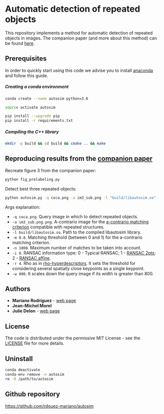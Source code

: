 # Automatic detection of repeated objects

This repository implements a method for automatic detection of repeated objects in images. The companion paper (and more about this method) can be found [here](https://rdguez-mariano.github.io/pages/autosim).

## Prerequisites

In order to quickly start using this code we advise you to install [anaconda](https://www.anaconda.com/distribution/) and follow this guide.

##### Creating a conda environment

```bash
conda create --name autosim python=3.6

source activate autosim

pip install --upgrade pip
pip install -r requirements.txt
```

##### Compiling the C++ library

```bash
mkdir -p build && cd build && cmake .. && make
```

## Reproducing results from the [companion paper](https://rdguez-mariano.github.io/pages/autosim)

Recreate figure 3 from the companion paper:

```bash
python fig_prelabeling.py
```

Detect best three repeated objects: 

```bash
python autosim.py -q coca.png -a im3_sub.png -l "build/libautosim.so" -m 0.8 -n 1000 -i 0 -r 4 -w 800
```

Args explanation:

- `-q coca.png`. Query image in which to detect repeated objects.
- `-a im3_sub.png.png`. A-contrario image for the [a-contrario matching criterion](https://rdguez-mariano.github.io/pages/hyperdescriptors) compatible with repeated structures. 
- `-l build/libautosim.so`. Path to the compiled libautosim library.
- `-m 0.8`. Matching threshold (between 0 and 1) for the a-contrario matching criterion.
- `-n 1000`. Maximum number of matches to be taken into account.
- `-i 0`. RANSAC information type: 0 - Typical RANSAC; 1 - [RANSAC 2pts](https://rdguez-mariano.github.io/pages/locate); 2 - [RANSAC affine](https://rdguez-mariano.github.io/pages/locate).
- `-r 4`. Rho as in [rho-hyperdescriptors](https://rdguez-mariano.github.io/pages/hyperdescriptors). It sets the threshold for considering several spatially close keypoints as a single keypoint.
- `-w 800`. It scales down the query image if its width is greater than 800.

## Authors

* **Mariano Rodríguez** - [web page](https://rdguez-mariano.github.io/)
* **Jean-Michel Morel**
* **Julie Delon** - [web page](https://delon.wp.imt.fr/)


## License

The code is distributed under the permissive MIT License - see the [LICENSE](LICENSE) file for more details.

## Uninstall

```bash
conda deactivate
conda-env remove -n autosim
rm -R /path/to/autosim
```

## Github repository

<https://github.com/rdguez-mariano/autosim>
